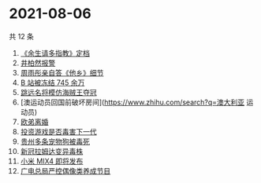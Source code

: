 # 2021-08-06

共 12 条

<!-- BEGIN -->
<!-- 最后更新时间 Fri Aug 06 2021 01:14:55 GMT+0800 (China Standard Time) -->

1. [《余生请多指教》定档](https://www.zhihu.com/search?q=余生请多指教)
1. [井柏然报警](https://www.zhihu.com/search?q=井柏然)
1. [周雨彤亲自答《他乡》细节](https://www.zhihu.com/search?q=我在他乡挺好的)
1. [B 站被冻结 745 余万](https://www.zhihu.com/search?q=哔哩哔哩)
1. [跳远名将模仿海贼王夺冠](https://www.zhihu.com/search?q=海贼王)
1. [澳运动员回国前破坏房间](https://www.zhihu.com/search?q=澳大利亚 运动员)
1. [欧弟离婚](https://www.zhihu.com/search?q=欧弟)
1. [投资游戏是否毒害下一代](https://www.zhihu.com/search?q=网络游戏)
1. [贵州多条宠物狗被毒死](https://www.zhihu.com/search?q=宠物狗被毒死)
1. [新冠拉姆达变异毒株](https://www.zhihu.com/search?q=拉姆达)
1. [小米 MIX4 即将发布](https://www.zhihu.com/search?q=小米mix4)
1. [广电总局严控偶像类养成节目](https://www.zhihu.com/search?q=选秀节目)

<!-- END -->
